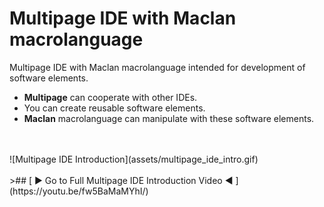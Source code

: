 # Multipage IDE with Maclan macrolanguage
Multipage IDE with Maclan macrolanguage intended for development of software elements.
- **Multipage** can cooperate with other IDEs.
- You can create reusable software elements.
- **Maclan** macrolanguage can manipulate with these software elements.
<br>
<br>
![Multipage IDE Introduction](assets/multipage_ide_intro.gif)
<br>
<br>
>## [ ► Go to Full Multipage IDE Introduction Video ◄ ](https://youtu.be/fw5BaMaMYhI/)